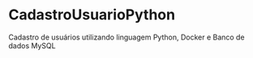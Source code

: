 # CadastroUsuarioPython
Cadastro de usuários utilizando linguagem Python, Docker e Banco de dados MySQL
